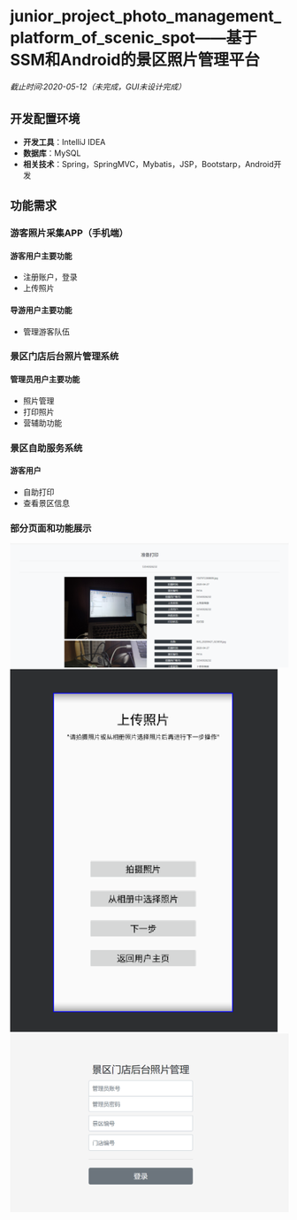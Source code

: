 # junior_project_photo_management_platform_of_scenic_spot——基于SSM和Android的景区照片管理平台
###### 截止时间:2020-05-12（未完成，GUI未设计完成）
## 开发配置环境
- **开发工具**：IntelliJ IDEA
- **数据库**：MySQL
- **相关技术**：Spring，SpringMVC，Mybatis，JSP，Bootstarp，Android开发
## 功能需求
### 游客照片采集APP（手机端）
#### 游客用户主要功能
- 注册账户，登录
- 上传照片
#### 导游用户主要功能
- 管理游客队伍
### 景区门店后台照片管理系统
#### 管理员用户主要功能
- 照片管理
- 打印照片
- 营辅助功能
### 景区自助服务系统
#### 游客用户
- 自助打印
- 查看景区信息
### 部分页面和功能展示
![image](https://github.com/octu-008/junior_project_photo_management_platform_of_scenic_spot/blob/master/screenshot/p1.png)
![image](https://github.com/octu-008/junior_project_photo_management_platform_of_scenic_spot/blob/master/screenshot/p2.png)
![image](https://github.com/octu-008/junior_project_photo_management_platform_of_scenic_spot/blob/master/screenshot/p3.png)
